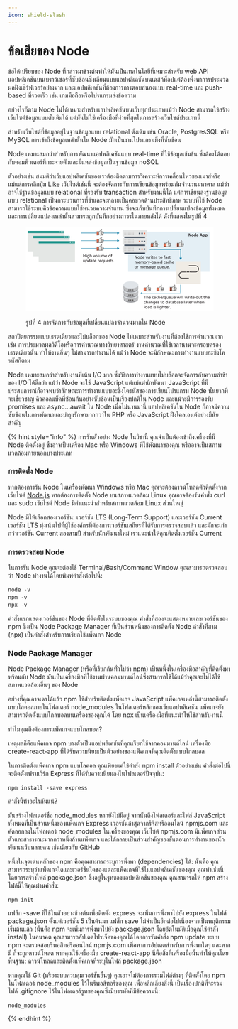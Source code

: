```yaml
---
icon: shield-slash
---
```


# ข้อเสียของ Node

ข้อได้เปรียบของ Node ที่กล่าวมาข้างต้นทำให้มันเป็นเทคโนโลยีที่เหมาะสำหรับ web API แอปพลิเคชันบนเบราว์เซอร์ที่ซับซ้อนซึ่งเลียนแบบแอปพลิเคชันบนเดสก์ท็อปแต่ต้องพึ่งพาการประมวลผลฝั่งเซิร์ฟเวอร์อย่างมาก และแอปพลิเคชันที่ต้องการการตอบสนองแบบ real-time และ push-based ที่รวดเร็ว เช่น เกมมือถือหรือโปรแกรมส่งข้อความ&#x20;

อย่างไรก็ตาม Node ไม่ได้เหมาะสำหรับแอปพลิเคชันบนเว็บทุกประเภทแม้ว่า Node สามารถใช้สร้างเว็บไซต์ข้อมูลแบบดั้งเดิมได้ แต่มันไม่ใช่เครื่องมือที่ง่ายที่สุดในการสร้างเว็บไซต์ประเภทนี้&#x20;

สำหรับเว็บไซต์ที่ข้อมูลอยู่ในฐานข้อมูลแบบ relational ดั้งเดิม เช่น Oracle, PostgresSQL หรือ MySQL การเข้าถึงข้อมูลเหล่านั้นใน Node มักเป็นงานโปรแกรมมิ่งที่ซับซ้อน&#x20;

Node เหมาะสมกว่าสำหรับการพัฒนาแอปพลิเคชันแบบ real-time ที่ใช้ข้อมูลเข้มข้น ซึ่งต้องโต้ตอบกับคอมพิวเตอร์ที่กระจายตัวและมีแหล่งข้อมูลเป็นฐานข้อมูล noSQL

ตัวอย่างเช่น สมมติว่าเว็บแอปพลิเคชันของเราต้องติดตามการวิเคราะห์การเคลื่อนไหวของเมาส์หรือแม้แต่การคลิกปุ่ม Like เว็บไซต์เช่นนี้ จะต้องจัดการกับการเขียนข้อมูลพร้อมกันจำนวนมหาศาล แม้ว่าอาจใช้ฐานข้อมูลแบบ relational ที่รองรับ transaction สำหรับงานนี้ได้ แต่การเขียนลงฐานข้อมูลแบบ relational เป็นกระบวนการที่ช้าและจะกลายเป็นคอขวดด้านประสิทธิภาพ ระบบที่ใช้ Node สามารถใช้ระบบคิวข้อความแบบใช้หน่วยความจำแทน ซึ่งจะเก็บบันทึกการเปลี่ยนแปลงข้อมูลทั้งหมด และการเปลี่ยนแปลงเหล่านั้นสามารถถูกบันทึกอย่างถาวรในภายหลังได้ ดังที่แสดงในรูปที่ 4

<figure><img src="../../.gitbook/assets/image (4).png" alt=""><figcaption><p>รูปที่ 4 การจัดการกับข้อมูลที่เปลี่ยนแปลงจำนวนมากใน Node</p></figcaption></figure>

สถาปัตยกรรมแบบเธรดเดียวและไม่บล็อกของ Node ไม่เหมาะสำหรับงานที่ต้องใช้การคำนวณมาก เช่น การประมวลผลวิดีโอหรือการคำนวณทางวิทยาศาสตร์ งานคำนวณที่ใช้เวลานานจะครอบครองเธรดเดียวนั้น ทำให้งานอื่นๆ ไม่สามารถทำงานได้ แม้ว่า Node จะมีลักษณะการทำงานแบบอะซิงโครนัสก็ตาม&#x20;

Node เหมาะสมกว่าสำหรับงานที่เน้น I/O มาก ซึ่งวิธีการทำงานแบบไม่บล็อกจะจัดการกับความล่าช้าของ I/O ได้ดีกว่า แม้ว่า Node จะใช้ JavaScript แต่แม้แต่นักพัฒนา JavaScript ที่มีประสบการณ์ก็อาจพบว่าลักษณะการทำงานแบบอะซิงโครนัสของการเขียนโปรแกรม Node นั้นยากที่จะเชี่ยวชาญ คิวคอลแบ็คที่ซ้อนกันอย่างซับซ้อนเป็นเรื่องปกติใน Node และแม้จะมีการรองรับ promises และ async...await ใน Node เมื่อไม่นานมานี้ แอปพลิเคชันใน Node ก็อาจมีความซับซ้อนในการพัฒนาและบำรุงรักษามากกว่าใน PHP หรือ JavaScript ฝั่งไคลเอนต์อย่างมีนัยสำคัญ

{% hint style="info" %}
การรันตัวอย่าง Node ในวิชานี้ คุณจำเป็นต้องเข้าถึงเครื่องที่มี Node ติดตั้งอยู่ ซึ่งอาจเป็นเครื่อง Mac หรือ Windows ที่ใช้พัฒนาของคุณ หรืออาจเป็นสภาพแวดล้อมภายนอกบางประเภท



### การติดตั้ง Node

หากต้องการรัน Node ในเครื่องพัฒนา Windows หรือ Mac คุณจะต้องดาวน์โหลดตัวติดตั้งจากเว็บไซต์ [Node.js](https://nodejs.org/en/download) หากต้องการติดตั้ง Node บนสภาพแวดล้อม Linux คุณอาจต้องรันคำสั่ง curl และ sudo เว็บไซต์ Node มีคำแนะนำสำหรับสภาพแวดล้อม Linux ส่วนใหญ่

Node มีให้เลือกสองเวอร์ชัน: เวอร์ชัน LTS (Long-Term Support) และเวอร์ชัน Current เวอร์ชัน LTS มุ่งเน้นไปที่ผู้ใช้องค์กรที่ต้องการเวอร์ชันเสถียรที่ได้รับการตรวจสอบแล้ว และมักจะเก่ากว่าเวอร์ชัน Current สองสามปี สำหรับนักพัฒนาใหม่ เราแนะนำให้คุณติดตั้งเวอร์ชัน Current



### การตรวจสอบ Node

ในการรัน Node คุณจะต้องใช้ Terminal/Bash/Command Window คุณสามารถตรวจสอบว่า Node ทำงานได้โดยพิมพ์คำสั่งต่อไปนี้:

```javascript
node -v
npm -v
npx -v
```

คำสั่งแรกแสดงเวอร์ชันของ Node ที่ติดตั้งในระบบของคุณ คำสั่งที่สองจะแสดงหมายเลขเวอร์ชันของ npm ซึ่งเป็น Node Package Manager ที่เป็นส่วนหนึ่งของการติดตั้ง Node คำสั่งที่สาม (npx) เป็นคำสั่งสำหรับการเรียกใช้แพ็คเกจ Node&#x20;



### Node Package Manager

Node Package Manager (หรือที่เรียกกันทั่วไปว่า npm) เป็นหนึ่งในเครื่องมือสำคัญที่ติดตั้งมาพร้อมกับ Node มันเป็นเครื่องมือที่ใช้งานผ่านคอมมานด์ไลน์ซึ่งสามารถใช้ได้แม้ว่าคุณจะไม่ได้ใช้สภาพแวดล้อมอื่นๆ ของ Node

อย่างที่คุณอาจเดาได้แล้ว npm ใช้สำหรับติดตั้งแพ็คเกจ JavaScript แพ็คเกจเหล่านี้สามารถติดตั้งแบบโลคอลภายในโฟลเดอร์ node\_modules ในโฟลเดอร์หลักของเว็บแอปพลิเคชัน แพ็คเกจยังสามารถติดตั้งแบบโกลบอลบนเครื่องของคุณได้ โดย npx เป็นเครื่องมือที่แนะนำให้ใช้สำหรับงานนี้&#x20;

ทำไมคุณถึงต้องการแพ็คเกจแบบโกลบอล?&#x20;

เหตุผลก็คือแพ็คเกจ npm บางตัวเป็นแอปพลิเคชันที่คุณเรียกใช้จากคอมมานด์ไลน์ เครื่องมือ create-react-app ที่ได้รับความนิยมเป็นตัวอย่างของแพ็คเกจที่คุณติดตั้งแบบโกลบอล

ในการติดตั้งแพ็คเกจ npm แบบโลคอล คุณเพียงแค่ใช้คำสั่ง npm install ตัวอย่างเช่น คำสั่งต่อไปนี้จะติดตั้งเฟรมเวิร์ก Express ที่ได้รับความนิยมลงในโฟลเดอร์ปัจจุบัน:

```
npm install -save express
```

คำสั่งนี้ทำอะไรกันแน่?&#x20;

มันสร้างโฟลเดอร์ชื่อ node\_modules หากยังไม่มีอยู่ จากนั้นดึงโฟลเดอร์และไฟล์ JavaScript ทั้งหมดที่เป็นส่วนหนึ่งของแพ็คเกจ Express เวอร์ชันล่าสุดจากรีจิสทรีออนไลน์ npmjs.com และคัดลอกลงในโฟลเดอร์ node\_modules ในเครื่องของคุณ เว็บไซต์ npmjs.com มีแพ็คเกจส่วนตัวและสาธารณะมากกว่าหนึ่งล้านแพ็คเกจ และได้กลายเป็นส่วนสำคัญของขั้นตอนการทำงานของนักพัฒนาเว็บหลายคน เช่นเดียวกับ GitHub

หนึ่งในจุดเด่นหลักของ npm คือคุณสามารถระบุการพึ่งพา (dependencies) ได้: นั่นคือ คุณสามารถระบุว่าแพ็คเกจใดและเวอร์ชันใดของแต่ละแพ็คเกจที่ใช้ในแอปพลิเคชันของคุณ คุณทำเช่นนี้โดยการสร้างไฟล์ package.json ซึ่งอยู่ในรูทของแอปพลิเคชันของคุณ คุณสามารถให้ npm สร้างไฟล์นี้ให้คุณผ่านคำสั่ง:

```
npm init
```

แฟล็ก -save ที่ใช้ในตัวอย่างข้างต้นเพื่อติดตั้ง express จะเพิ่มการพึ่งพาไปยัง express ในไฟล์ package.json ตั้งแต่เวอร์ชัน 5 เป็นต้นมา แฟล็ก save ไม่จำเป็นอีกต่อไปเนื่องจากเป็นพฤติกรรมเริ่มต้นแล้ว (นั่นคือ npm จะเพิ่มการพึ่งพาไปยัง package.json โดยอัตโนมัติเมื่อคุณใช้คำสั่ง install) ในอนาคต คุณสามารถอัปเดตโปรเจ็คของคุณได้โดยการรันคำสั่ง npm update ระบบ npm จะตรวจสอบรีพอสิทอรีออนไลน์ npmjs.com เพื่อหาการอัปเดตสำหรับการพึ่งพาใดๆ และหากมี ก็จะถูกดาวน์โหลด หากคุณใช้เครื่องมือ create-react-app นี่คือสิ่งที่เครื่องมือนั้นทำให้คุณโดยพื้นฐาน: ดาวน์โหลดและติดตั้งแพ็คเกจที่ระบุในไฟล์ package.json

หากคุณใช้ Git (หรือระบบควบคุมเวอร์ชันอื่นๆ) คุณอาจไม่ต้องการรวมไฟล์ต่างๆ ที่ติดตั้งโดย npm ในโฟลเดอร์ node\_modules ไว้ในรีพอสิทอรีของคุณ เพื่อหลีกเลี่ยงสิ่งนี้ เป็นเรื่องปกติที่จะรวมไฟล์ .gitignore ไว้ในโฟลเดอร์รูทของคุณซึ่งมีบรรทัดที่มีข้อความนี้:

```
node_modules
```
{% endhint %}
